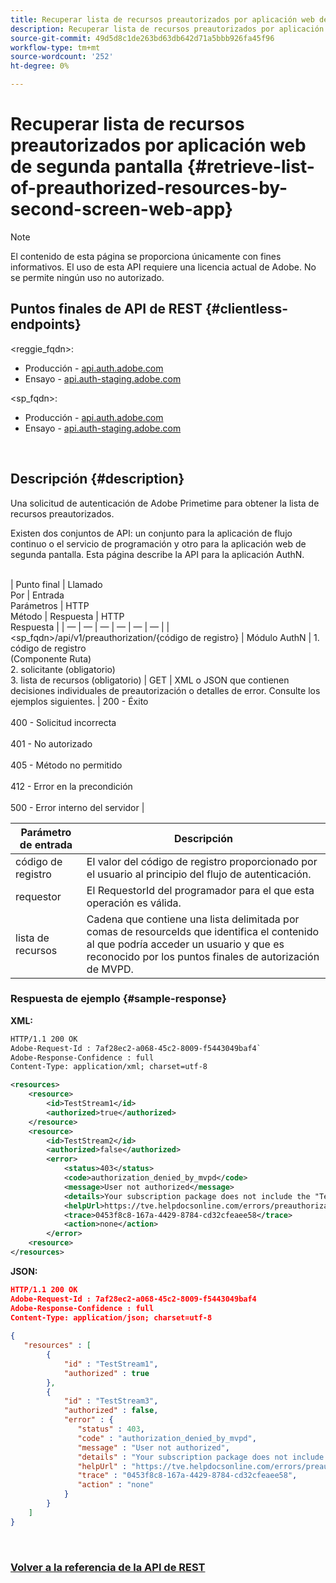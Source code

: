 ```yaml
---
title: Recuperar lista de recursos preautorizados por aplicación web de segunda pantalla
description: Recuperar lista de recursos preautorizados por aplicación web de segunda pantalla
source-git-commit: 49d5d8c1de263bd63db642d71a5bbb926fa45f96
workflow-type: tm+mt
source-wordcount: '252'
ht-degree: 0%

---
```



# Recuperar lista de recursos preautorizados por aplicación web de segunda pantalla {#retrieve-list-of-preauthorized-resources-by-second-screen-web-app}

>[!NOTE]
>
>El contenido de esta página se proporciona únicamente con fines informativos. El uso de esta API requiere una licencia actual de Adobe. No se permite ningún uso no autorizado.

## Puntos finales de API de REST {#clientless-endpoints}

&lt;reggie_fqdn>:

* Producción - [api.auth.adobe.com](http://api.auth.adobe.com/)
* Ensayo - [api.auth-staging.adobe.com](http://api.auth-staging.adobe.com/)

&lt;sp_fqdn>:

* Producción - [api.auth.adobe.com](http://api.auth.adobe.com/)
* Ensayo - [api.auth-staging.adobe.com](http://api.auth-staging.adobe.com/)

</br>

## Descripción {#description}

Una solicitud de autenticación de Adobe Primetime para obtener la lista de recursos preautorizados.

Existen dos conjuntos de API: un conjunto para la aplicación de flujo continuo o el servicio de programación y otro para la aplicación web de segunda pantalla. Esta página describe la API para la aplicación AuthN.

 \
| Punto final | Llamado  </br>Por | Entrada   </br>Parámetros | HTTP  </br>Método | Respuesta | HTTP  </br>Respuesta | | — | — | — | — | — | — | | &lt;sp_fqdn>/api/v1/preauthorization/{código de registro} | Módulo AuthN | 1.  código de registro  </br>    (Componente Ruta)</br>2.  solicitante (obligatorio)</br>3.  lista de recursos (obligatorio) | GET | XML o JSON que contienen decisiones individuales de preautorización o detalles de error. Consulte los ejemplos siguientes. | 200 - Éxito</br></br>400 - Solicitud incorrecta</br></br>401 - No autorizado</br></br>405 - Método no permitido  </br></br>412 - Error en la precondición</br></br>500 - Error interno del servidor |



| Parámetro de entrada | Descripción |
| ----------------- | ------------------------------------------------------------------------------------------------------------------------------------------------------------------------------ |
| código de registro | El valor del código de registro proporcionado por el usuario al principio del flujo de autenticación. |
| requestor | El RequestorId del programador para el que esta operación es válida. |
| lista de recursos | Cadena que contiene una lista delimitada por comas de resourceIds que identifica el contenido al que podría acceder un usuario y que es reconocido por los puntos finales de autorización de MVPD. |


### Respuesta de ejemplo {#sample-response}

**XML:**

```XML
HTTP/1.1 200 OK
Adobe-Request-Id : 7af28ec2-a068-45c2-8009-f5443049baf4`
Adobe-Response-Confidence : full
Content-Type: application/xml; charset=utf-8

<resources>
    <resource>
        <id>TestStream1</id>
        <authorized>true</authorized>
    </resource>
    <resource>
        <id>TestStream2</id>
        <authorized>false</authorized>  
        <error>
            <status>403</status>
            <code>authorization_denied_by_mvpd</code>
            <message>User not authorized</message>
            <details>Your subscription package does not include the "TestStream3" channel.</details>
            <helpUrl>https://tve.helpdocsonline.com/errors/preauthorization_denied</helpUrl>
            <trace>0453f8c8-167a-4429-8784-cd32cfeaee58</trace>
            <action>none</action>
        </error>
    <resource>
</resources>
```

**JSON:**

```JSON
HTTP/1.1 200 OK
Adobe-Request-Id : 7af28ec2-a068-45c2-8009-f5443049baf4
Adobe-Response-Confidence : full
Content-Type: application/json; charset=utf-8
 
{
   "resources" : [
        {
            "id" : "TestStream1",
            "authorized" : true
        },
        {
            "id" : "TestStream3",
            "authorized" : false,
            "error" : {
               "status" : 403,
               "code" : "authorization_denied_by_mvpd",
               "message" : "User not authorized",
               "details" : "Your subscription package does not include the "TestStream3" channel.",
               "helpUrl" : "https://tve.helpdocsonline.com/errors/preauthorization_denied",
               "trace" : "0453f8c8-167a-4429-8784-cd32cfeaee58",
               "action" : "none"
            }
        } 
    ]
}
```
 

### [Volver a la referencia de la API de REST](http://tve.helpdocsonline.com/rest-api-reference)
